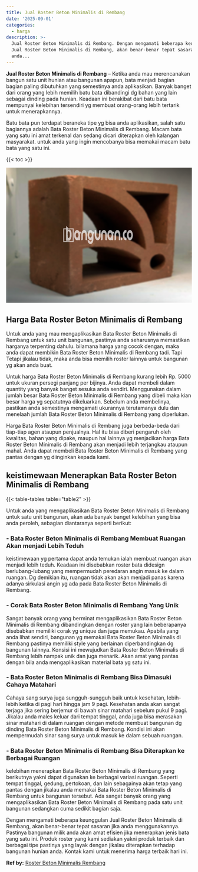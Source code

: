 ```yaml
---
title: Jual Roster Beton Minimalis di Rembang
date: '2025-09-01'
categories:
  - harga
description: >-
  Jual Roster Beton Minimalis di Rembang. Dengan mengamati beberapa keunggulan
  Jual Roster Beton Minimalis di Rembang, akan benar-benar tepat sasaran jika
  anda...
---
```


**Jual Roster Beton Minimalis di Rembang** – Ketika anda mau merencanakan bangun satu unit hunian atau bangunan apapun, bata menjadi bagian bagian paling dibutuhkan yang semestinya anda aplikasikan. Banyak banget dari orang yang lebih memilih batu bata dibandingi dg bahan yang lain sebagai dinding pada hunian. Keadaan ini berakibat dari batu bata mempunyai kelebihan tersendiri yg membuat orang-orang lebih tertarik untuk menerapkannya.

Batu bata pun terdapat beraneka tipe yg bisa anda aplikasikan, salah satu bagiannya adalah Bata Roster Beton Minimalis di Rembang. Macam bata yang satu ini amat terkenal dan sedang dicari diterapkan oleh kalangan masyarakat. untuk anda yang ingin mencobanya bisa memakai macam batu bata yang satu ini.

{{< toc >}}

![Jual Roster Beton Minimalis di Rembang](/images/bata-roster-minimalis-40.png)

## Harga Bata Roster Beton Minimalis di Rembang

Untuk anda yang mau mengaplikasikan Bata Roster Beton Minimalis di Rembang untuk satu unit bangunan, pastinya anda seharusnya memastikan harganya terpenting dahulu. bilamana harga yang cocok dengan, maka anda dapat membikin Bata Roster Beton Minimalis di Rembang tadi. Tapi Tetapi jikalau tidak, maka anda bisa memilih roster lainnya untuk bangunan yg akan anda buat.

Untuk harga Bata Roster Beton Minimalis di Rembang kurang lebih Rp. 5000 untuk ukuran persegi panjang per bijinya. Anda dapat membeli dalam quantity yang banyak banget sesuka anda sendiri. Menggunakan dalam jumlah besar Bata Roster Beton Minimalis di Rembang yang dibeli maka kian besar harga yg sepatutnya dikeluarkan. Sebelum anda membelinya, pastikan anda semestinya mengamati ukurannya terutamanya dulu dan menelaah jumlah Bata Roster Beton Minimalis di Rembang yang diperlukan.

Harga Bata Roster Beton Minimalis di Rembang juga berbeda-beda dari tiap-tiap agen ataupun penjualnya. Hal itu bisa diberi pengaruh oleh kwalitas, bahan yang dipake, maupun hal lainnya yg menjadikan harga Bata Roster Beton Minimalis di Rembang akan menjadi lebih terjangkau ataupun mahal. Anda dapat membeli Bata Roster Beton Minimalis di Rembang yang pantas dengan yg diinginkan kepada kami.

## keistimewaan Menerapkan Bata Roster Beton Minimalis di Rembang

{{< table-tables table="table2" >}}

Untuk anda yang mengaplikasikan Bata Roster Beton Minimalis di Rembang untuk satu unit bangunan, akan ada banyak banget kelebihan yang bisa anda peroleh, sebagian diantaranya seperti berikut:

### \- Bata Roster Beton Minimalis di Rembang Membuat Ruangan Akan menjadi Lebih Teduh

keistimewaan yg pertama dapat anda temukan ialah membuat ruangan akan menjadi lebih teduh. Keadaan ini disebabkan roster bata didesign berlubang-lubang yang mempermudah peredaran angin masuk ke dalam ruangan. Dg demikian itu, ruangan tidak akan akan menjadi panas karena adanya sirkulasi angin yg ada pada Bata Roster Beton Minimalis di Rembang.

### \- Corak Bata Roster Beton Minimalis di Rembang Yang Unik

Sangat banyak orang yang berminat mengaplikasikan Bata Roster Beton Minimalis di Rembang dibandingkan dengan roster yang lain beberapanya disebabkan memiliki corak yg unique dan juga memukau. Apabila yang anda lihat sendiri, bangunan yg memakai Bata Roster Beton Minimalis di Rembang pastinya memiliki style yang berlainan diperbandingkan dg bangunan lainnya. Konsisi ini mewujudkan Bata Roster Beton Minimalis di Rembang lebih nampak unik dan juga menarik. Akan amat yang pantas dengan bila anda mengaplikasikan material bata yg satu ini.

### \- Bata Roster Beton Minimalis di Rembang Bisa Dimasuki Cahaya Matahari

Cahaya sang surya juga sungguh-sungguh baik untuk kesehatan, lebih-lebih ketika di pagi hari hingga jam 9 pagi. Kesehatan anda akan sangat terjaga jika sering berjemur di bawah sinar matahari sebelum pukul 9 pagi. Jikalau anda males keluar dari tempat tinggal, anda juga bisa merasakan sinar matahari di dalam ruangan dengan metode membuat bangunan dg dinding Bata Roster Beton Minimalis di Rembang. Kondisi ini akan mempermudah sinar sang surya untuk masuk ke dalam sebuah ruangan.

### \- Bata Roster Beton Minimalis di Rembang Bisa Diterapkan ke Berbagai Ruangan

kelebihan menerapkan Bata Roster Beton Minimalis di Rembang yang berikutnya yakni dapat digunakan ke berbagai variasi ruangan. Seperti tempat tinggal, gedung, pertokoan, dan lain sebagainya akan tetap yang pantas dengan jikalau anda memakai Bata Roster Beton Minimalis di Rembang untuk bangunan tersebut. Ada sangat banyak orang yang mengaplikasikan Bata Roster Beton Minimalis di Rembang pada satu unit bangunan sedangkan cuma sedikit bagian saja.

Dengan mengamati beberapa keunggulan Jual Roster Beton Minimalis di Rembang, akan benar-benar tepat sasaran jika anda menggunakannya. Pastinya bangunan milik anda akan amat efisien jika menerapkan jenis bata yang satu ini. Produk roster yang kami sediakan yakni produk terbaik dan berbagai tipe pastinya yang layak dengan jikalau diterapkan terhadap bangunan hunian anda. Kontak kami untuk menerima harga terbaik hari ini.

**Ref by:** [Roster Beton Minimalis Rembang](https://id.wikipedia.org/wiki/Roster)
